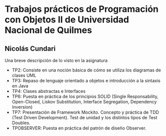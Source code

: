 # Trabajos prácticos de Programación con Objetos II de Universidad Nacional de Quilmes

## Nicolás Cundari

Una breve descripción de lo visto en la asignatura
- TP2: Consiste en una noción básica de cómo se utiliza los diagramas de clases UML
- TP3: Repaso de lenguaje orientado a objetos e introducción a la sintaxis en Java
- TP4: Clases abstractas e Interfaces
- TP6: Puesta en práctica de los principios SOLID (Single Responsability, Open-Closed, Liskov Substitution, Interface Segregation, Dependency Inversion)
- TP7: Presentación de Framework Mockito. Concepto y práctica de TDD (Test Driven Development). Test de unidad y los distintos tipos de Test Doubles.
- TPOBSERVER: Puesta en práctica del patrón de diseño Observer.
